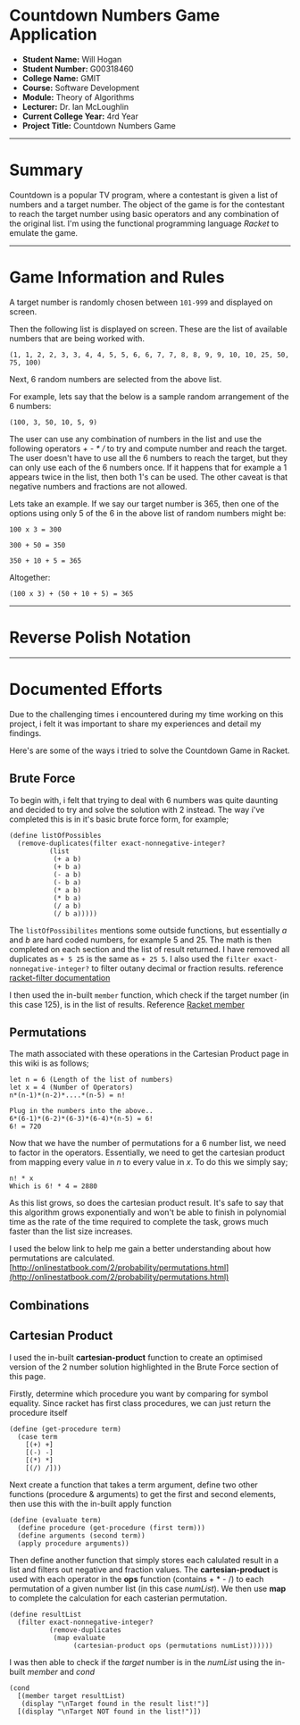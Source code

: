 # Countdown Numbers Game Application

- **Student Name:** Will Hogan
- **Student Number:** G00318460
- **College Name:** GMIT
- **Course:** Software Development
- **Module:** Theory of Algorithms
- **Lecturer:** Dr. Ian McLoughlin
- **Current College Year:** 4rd Year 
- **Project Title:** Countdown Numbers Game

---

# Summary

Countdown is a popular TV program, where a contestant is given a list of numbers and a target number. The object of the game is for the contestant to reach the target number using basic operators and any combination of the original list. I'm using the functional programming language _Racket_ to emulate the game. 

---

# Game Information and Rules

A target number is randomly chosen between ```101-999``` and displayed on screen. 

Then the following list is displayed on screen. These are the list of available numbers that are being worked with. 

```
(1, 1, 2, 2, 3, 3, 4, 4, 5, 5, 6, 6, 7, 7, 8, 8, 9, 9, 10, 10, 25, 50, 75, 100)
``` 
Next, 6 random numbers are selected from the above list. 

For example, lets say that the below is a sample random arrangement of the 6 numbers:

```
(100, 3, 50, 10, 5, 9)
```

The user can use any combination of numbers in the list and use the following operators _+ - * /_ to try and compute number and reach the target. The user doesn't have to use all the 6 numbers to reach the target, but they can only use each of the 6 numbers once. If it happens that for example a 1 appears twice in the list, then both 1's can be used. The other caveat is that negative numbers and fractions are not allowed. 

Lets take an example. If we say our target number is 365, then one of the options using only 5 of the 6 in the above list of random numbers might be:

```
100 x 3 = 300

300 + 50 = 350

350 + 10 + 5 = 365
```

Altogether:
```
(100 x 3) + (50 + 10 + 5) = 365 
```

---

# Reverse Polish Notation 

---

# Documented Efforts
Due to the challenging times i encountered during my time working on this project, i felt it was important to share my experiences and detail my findings.

Here's are some of the ways i tried to solve the Countdown Game in Racket. 

## Brute Force
To begin with, i felt that trying to deal with 6 numbers was quite daunting and decided to try and solve the solution with 2 instead. 
The way i've completed this is in it's basic brute force form, for example;
```racket
(define listOfPossibles
  (remove-duplicates(filter exact-nonnegative-integer?
          (list 
           (+ a b)
           (+ b a)
           (- a b)
           (- b a)
           (* a b)
           (* b a)
           (/ a b)
           (/ b a)))))
```
The ```listOfPossibilites``` mentions some outside functions, but essentially _a_ and _b_ are hard coded numbers, for example 5 and 25. The math is then completed on each section and the list of result returned. I have removed all duplicates as ```+ 5 25``` is the same as ```+ 25 5```. I also used the ```filter exact-nonnegative-integer?``` to filter outany decimal or fraction results. reference
[racket-filter documentation](https://docs.racket-lang.org/reference/pairs.html?q=filter#%28def._%28%28lib._racket%2Fprivate%2Flist..rkt%29._filter%29%29)

I then used the in-built ```member``` function, which check if the target number (in this case 125), is in the list of results. Reference [Racket member](https://docs.racket-lang.org/reference/pairs.html?q=member#%28def._%28%28lib._racket%2Fprivate%2Fbase..rkt%29._member%29%29)


## Permutations
The math associated with these operations in the Cartesian Product page in this wiki is as follows;
```pseudo
let n = 6 (Length of the list of numbers)
let x = 4 (Number of Operators)
n*(n-1)*(n-2)*....*(n-5) = n!

Plug in the numbers into the above..
6*(6-1)*(6-2)*(6-3)*(6-4)*(n-5) = 6!
6! = 720
```
Now that we have the number of permutations for a 6 number list, we need to factor in the operators. 
Essentially, we need to get the cartesian product from mapping every value in _n_ to every value in _x_. 
To do this we simply say;
```
n! * x
Which is 6! * 4 = 2880
```
As this list grows, so does the cartesian product result. 
It's safe to say that this algorithm grows exponentially and won't be able to finish in polynomial time as the rate of the time required to complete the task, grows much faster than the list size increases. 

I used the below link to help me gain a better understanding about how permutations are calculated. 
[http://onlinestatbook.com/2/probability/permutations.html](http://onlinestatbook.com/2/probability/permutations.html)

## Combinations

## Cartesian Product
I used the in-built **cartesian-product** function to create an optimised version of the 2 number solution highlighted in the Brute Force section of this page.

Firstly, determine which procedure you want by comparing for symbol equality.
Since racket has first class procedures, we can just return the procedure itself
```racket
(define (get-procedure term)
  (case term
    [(+) +]
    [(-) -]
    [(*) *]
    [(/) /]))
```
Next create a function that takes a term argument, define two other functions (procedure & arguments) to get the first and second elements, then use this with the in-built apply function
```racket
(define (evaluate term)
  (define procedure (get-procedure (first term)))
  (define arguments (second term))
  (apply procedure arguments))
```

Then define another function that simply stores each calulated result in a list and filters out negative and fraction values. 
The **cartesian-product** is used with each operator in the **ops** function (contains + * - /) to each permutation of a given number list (in this case _numList_). We then use **map** to complete the calculation for each casterian permutation.

```racket
(define resultList
  (filter exact-nonnegative-integer?
          (remove-duplicates
           (map evaluate
                (cartesian-product ops (permutations numList))))))
```

I was then able to check if the _target_ number is in the _numList_ using the in-built _member_ and _cond_
```racket
(cond
  [(member target resultList)
   (display "\nTarget found in the result list!")]
  [(display "\nTarget NOT found in the list!")])
```
